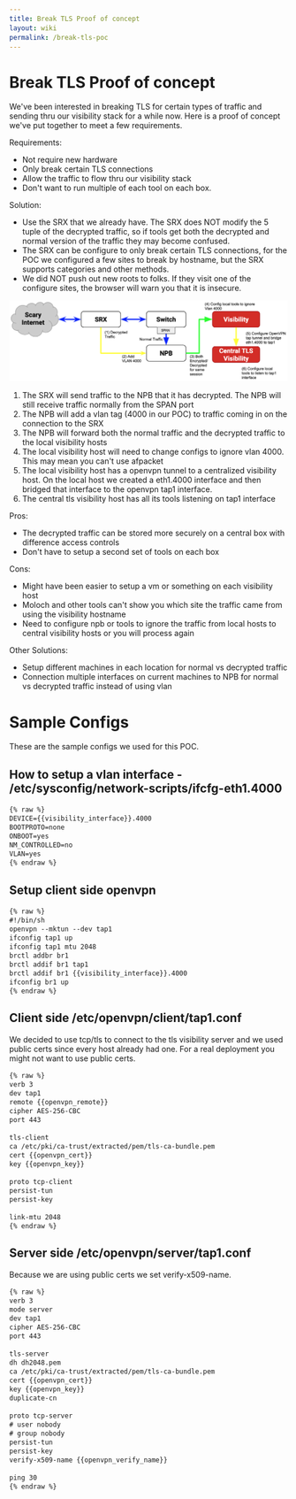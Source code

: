 ```yaml
---
title: Break TLS Proof of concept
layout: wiki
permalink: /break-tls-poc
---
```


<div class="full-height-and-width-container with-footer p-3" markdown="1">

# Break TLS Proof of concept

We've been interested in breaking TLS for certain types of traffic and sending thru our visibility stack for a while now.
Here is a proof of concept we've put together to meet a few requirements.

Requirements:
* Not require new hardware
* Only break certain TLS connections
* Allow the traffic to flow thru our visibility stack
* Don't want to run multiple of each tool on each box.

Solution:
* Use the SRX that we already have. The SRX does NOT modify the 5 tuple of the decrypted traffic, so if tools get both the decrypted and normal version of the traffic they may become confused.
* The SRX can be configure to only break certain TLS connections, for the POC we configured a few sites to break by hostname, but the SRX supports categories and other methods.
* We did NOT push out new roots to folks. If they visit one of the configure sites, the browser will warn you that it is insecure.

![Break TLS POC](/assets/break-tls-poc.png)


1. The SRX will send traffic to the NPB that it has decrypted. The NPB will still receive traffic normally from the SPAN port
2. The NPB will add a vlan tag (4000 in our POC) to traffic coming in on the connection to the SRX
3. The NPB will forward both the normal traffic and the decrypted traffic to the local visibility hosts
4. The local visibility host will need to change configs to ignore vlan 4000. This may mean you can't use afpacket
5. The local visibility host has a openvpn tunnel to a centralized visibility host. On the local host we created a eth1.4000 interface and then bridged that interface to the openvpn tap1 interface.
6. The central tls visibility host has all its tools listening on tap1 interface

Pros:
* The decrypted traffic can be stored more securely on a central box with difference access controls
* Don't have to setup a second set of tools on each box

Cons:
* Might have been easier to setup a vm or something on each visibility host
* Moloch and other tools can't show you which site the traffic came from using the visibility hostname
* Need to configure npb or tools to ignore the traffic from local hosts to central visibility hosts or you will process again

Other Solutions:
* Setup different machines in each location for normal vs decrypted traffic
* Connection multiple interfaces on current machines to NPB for normal vs decrypted traffic instead of using vlan

# Sample Configs

These are the sample configs we used for this POC.

## How to setup a vlan interface - /etc/sysconfig/network-scripts/ifcfg-eth1.4000

```
{% raw %}
DEVICE={{visibility_interface}}.4000
BOOTPROTO=none
ONBOOT=yes
NM_CONTROLLED=no
VLAN=yes
{% endraw %}
```

## Setup client side openvpn 

```
{% raw %}
#!/bin/sh
openvpn --mktun --dev tap1
ifconfig tap1 up
ifconfig tap1 mtu 2048
brctl addbr br1
brctl addif br1 tap1
brctl addif br1 {{visibility_interface}}.4000
ifconfig br1 up
{% endraw %}
```

## Client side /etc/openvpn/client/tap1.conf

We decided to use tcp/tls to connect to the tls visibility server and we used public certs since every host already had one.
For a real deployment you might not want to use public certs.

```
{% raw %}
verb 3
dev tap1
remote {{openvpn_remote}}
cipher AES-256-CBC
port 443

tls-client
ca /etc/pki/ca-trust/extracted/pem/tls-ca-bundle.pem
cert {{openvpn_cert}}
key {{openvpn_key}}

proto tcp-client
persist-tun
persist-key

link-mtu 2048
{% endraw %}
```

## Server side /etc/openvpn/server/tap1.conf

Because we are using public certs we set verify-x509-name.

```
{% raw %}
verb 3
mode server
dev tap1
cipher AES-256-CBC
port 443

tls-server
dh dh2048.pem
ca /etc/pki/ca-trust/extracted/pem/tls-ca-bundle.pem
cert {{openvpn_cert}}
key {{openvpn_key}}
duplicate-cn

proto tcp-server
# user nobody
# group nobody
persist-tun
persist-key
verify-x509-name {{openvpn_verify_name}}

ping 30
{% endraw %}
```

</div>
